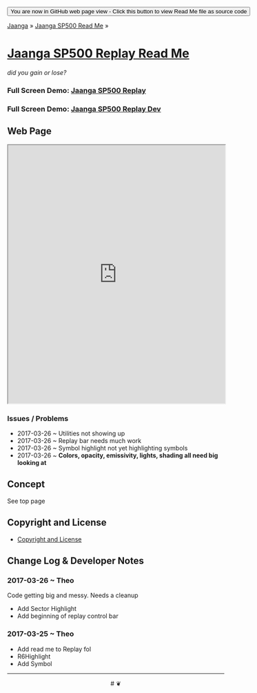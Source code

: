 
<span style=display:none; >[You are now in a GitHub source code view - click this button to view this read me file as a web page]( https://jaanga.github.io/sp500/sp500-replay/ "View file as a web page." ) </span>
<div><input type=button value='You are now in GitHub web page view - Click this button to view Read Me file as source code' onclick=window.location.href='https://github.com/jaanga/sp500/sp500-replay/'; /></div>

[Jaanga]( https://jaanga.github.io/ ) &raquo; [Jaanga SP500 Read Me]( https://jaanga.github.io/sp500/index.html ) &raquo;

[Jaanga SP500 Replay Read Me]( index.html )
===
_did you gain or lose?_


### Full Screen Demo: [Jaanga SP500 Replay ]( https://jaanga.github.io/sp500/sp500-replay/ )

### Full Screen Demo: [Jaanga SP500 Replay Dev ]( https://jaanga.github.io/sp500/sp500-replay/dev )


## Web Page

<iframe class=ifr src="https://jaanga.github.io/sp500/sp500-replay/index.html" width=100% height=600px class='overview' ></iframe>


### Issues / Problems

* 2017-03-26 ~ Utilities not showing up
* 2017-03-26 ~ Replay bar needs much work
* 2017-03-26 ~ Symbol highlight not yet highlighting symbols
* 2017-03-26 ~ ****Colors, opacity, emissivity, lights, shading all need big looking at****


## Concept

See top page

<!---


### Mission
<!-- a statement of a rationale, applicable now as well as in the future




### Vision
<!--  a descriptive picture of a desired future state


## Usage Notes

-->

## Copyright and License

* [Copyright and License]( https://jaanga.github.io/#https://jaanga.github.io/jaanga-copyright-and-mit-license.md )


## Change Log & Developer Notes

### 2017-03-26 ~ Theo

Code getting big and messy. Needs a cleanup


* Add Sector Highlight
* Add beginning of replay control bar

### 2017-03-25 ~ Theo

* Add read me to Replay fol
* R6Highlight
* Add Symbol

***

<center title="dingbat" >
# <a href=javascript:window.scrollTo(0,0); style=text-decoration:none; >❦</a>
</center>


